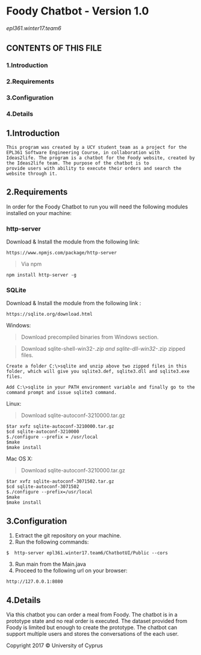 
# Foody Chatbot - Version 1.0
###### epl361.winter17.team6

 CONTENTS OF THIS FILE
---------------------

  ### 1.Introduction
  ### 2.Requirements
  ### 3.Configuration
  ### 4.Details


 ## 1.Introduction
    This program was created by a UCY student team as a project for the EPL361 Software Engineering Course, in collaboration with
    Ideas2life. The program is a chatbot for the Foody website, created by the Ideas2life team. The purpose of the chatbot is to 
    provide users with ability to execute their orders and search the website through it. 


 ## 2.Requirements
   In order for the Foody Chatbot to run you will need the following modules installed on your machine:
   
      
  ### http-server
   Download & Install the module from the following link:

    https://www.npmjs.com/package/http-server
    
   >Via npm
            
    npm install http-server -g
         
    
    
  ### SQLite
   Download & Install the module from the following link :
         
    https://sqlite.org/download.html
    
  
  Windows:
  
   > Download precompiled binaries from Windows section.
    
   > Download sqlite-shell-win32-*.zip and sqlite-dll-win32-*.zip zipped files.
  
    Create a folder C:\>sqlite and unzip above two zipped files in this folder, which will give you sqlite3.def, sqlite3.dll and sqlite3.exe files.
  
    Add C:\>sqlite in your PATH environment variable and finally go to the command prompt and issue sqlite3 command.

  
  Linux:
   
  >Download sqlite-autoconf-3210000.tar.gz
  
    
    $tar xvfz sqlite-autoconf-3210000.tar.gz
    $cd sqlite-autoconf-3210000
    $./configure --prefix = /usr/local
    $make
    $make install
    
  Mac OS X:
  
  >Download sqlite-autoconf-3210000.tar.gz
  
    $tar xvfz sqlite-autoconf-3071502.tar.gz
    $cd sqlite-autoconf-3071502
    $./configure --prefix=/usr/local
    $make
    $make install

 ## 3.Configuration
  
   1. Extract the git repository on your machine.
   2. Run the following commands: 
   
    $  http-server epl361.winter17.team6/ChatbotUI/Public --cors
   3. Run main from the Main.java       
   4. Proceed to the following url on your browser: 
   
    http://127.0.0.1:8080
## 4.Details
Via this chatbot you can order a meal from Foody.
The chatbot is in a prototype state and no real order is executed.
The dataset provided from Foody is limited but enough to create the prototype.
The chatbot can support multiple users and stores the conversations of the each user.

Copyright 2017  © University of Cyprus
